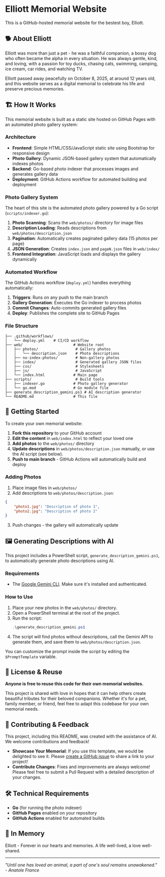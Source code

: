 # Elliott Memorial Website

This is a GitHub-hosted memorial website for the bestest boy, Elliott.

## 🐕 About Elliott

Elliott was more than just a pet - he was a faithful companion, a bossy dog who often became the alpha in every situation. He was always gentle, kind, and loving, with a passion for toy ducks, chasing cats, swimming, camping, ice cream, car rides, and watching TV.

Elliott passed away peacefully on October 8, 2025, at around 12 years old, and this website serves as a digital memorial to celebrate his life and preserve precious memories.

## 🏗️ How It Works

This memorial website is built as a static site hosted on GitHub Pages with an automated photo gallery system:

### Architecture

- **Frontend**: Simple HTML/CSS/JavaScript static site using Bootstrap for responsive design
- **Photo Gallery**: Dynamic JSON-based gallery system that automatically indexes photos
- **Backend**: Go-based photo indexer that processes images and generates gallery data
- **Deployment**: GitHub Actions workflow for automated building and deployment

### Photo Gallery System

The heart of this site is the automated photo gallery powered by a Go script (`scripts/indexer.go`):

1. **Photo Scanning**: Scans the `web/photos/` directory for image files
2. **Description Loading**: Reads descriptions from `web/photos/description.json`
3. **Pagination**: Automatically creates paginated gallery data (15 photos per page)
4. **JSON Generation**: Creates `index.json` and `pageN.json` files in `web/index/`
5. **Frontend Integration**: JavaScript loads and displays the gallery dynamically

### Automated Workflow

The GitHub Actions workflow (`deploy.yml`) handles everything automatically:

1. **Triggers**: Runs on any push to the main branch
2. **Gallery Generation**: Executes the Go indexer to process photos
3. **Commit Changes**: Auto-commits generated gallery files
4. **Deploy**: Publishes the complete site to GitHub Pages

### File Structure

```
├── .github/workflows/
│   └── deploy.yml    # CI/CD workflow
├── web/                       # Website root
│   ├── photos/                 # Gallery photos
│   │   └── description.json    # Photo descriptions
│   ├── no-index-photos/        # Non-gallery photos
│   ├── index/                  # Generated gallery JSON files
│   ├── css/                    # Stylesheets
│   ├── js/                     # JavaScript
│   └── index.html             # Main page
├── scripts/                    # Build tools
│   ├── indexer.go             # Photo gallery generator
│   └── go.mod                 # Go module file
├── generate_description_gemini.ps1 # AI description generator
└── README.md                  # This file
```

## 🚀 Getting Started

To create your own memorial website:

1. **Fork this repository** to your GitHub account
2. **Edit the content** in `web/index.html` to reflect your loved one
3. **Add photos** to the `web/photos/` directory
4. **Update descriptions** in `web/photos/description.json` manually, or use the AI script (see below).
5. **Push to main branch** - GitHub Actions will automatically build and deploy

### Adding Photos

1. Place image files in `web/photos/`
2. Add descriptions to `web/photos/description.json`:
```json
{
    "photo1.jpg": "Description of photo 1",
    "photo2.jpg": "Description of photo 2"
}
```
3. Push changes - the gallery will automatically update

## 🖼️ Generating Descriptions with AI

This project includes a PowerShell script, `generate_description_gemini.ps1`, to automatically generate photo descriptions using AI.

### Requirements

-   The [Google Gemini CLI](https://github.com/google/gemini-cli). Make sure it's installed and authenticated.

### How to Use

1.  Place your new photos in the `web/photos/` directory.
2.  Open a PowerShell terminal at the root of the project.
3.  Run the script:
    ```powershell
    .\generate_description_gemini.ps1
    ```
4.  The script will find photos without descriptions, call the Gemini API to generate them, and save them to `web/photos/description.json`.

You can customize the prompt inside the script by editing the `$PromptTemplate` variable.

## 📝 License & Reuse

**Anyone is free to reuse this code for their own memorial websites.**

This project is shared with love in hopes that it can help others create beautiful tributes for their beloved companions. Whether it's for a pet, family member, or friend, feel free to adapt this codebase for your own memorial needs.

## 🤝 Contributing & Feedback

This project, including this README, was created with the assistance of AI. We welcome contributions and feedback!

-   **Showcase Your Memorial**: If you use this template, we would be delighted to see it. Please [create a GitHub issue](https://github.com/mackcoding/elliottmemorial/issues/new) to share a link to your project!
-   **Contribute Changes**: Fixes and improvements are always welcome! Please feel free to submit a Pull Request with a detailed description of your changes.

## 🛠️ Technical Requirements

- **Go** (for running the photo indexer)
- **GitHub Pages** enabled on your repository
- **GitHub Actions** enabled for automated builds

## 💝 In Memory

Elliott - Forever in our hearts and memories. A life well-lived, a love well-shared.

---

*"Until one has loved an animal, a part of one's soul remains unawakened." - Anatole France*